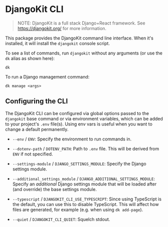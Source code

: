 # DjangoKit CLI

> NOTE: DjangoKit is a full stack Django+React framework. See
> https://djangokit.org/ for more information.

This package provides the DjangoKit command line interface. When it's
installed, it will install the `djangokit` console script.

To see a list of commands, run `djangokit` without any arguments (or use
the `dk` alias as shown here):

    dk

To run a Django management command:

    dk manage <args>

## Configuring the CLI

The DjangoKit CLI can be configured via global options passed to the
`djangokit` base command or via environment variables, which can be
added to your project's `.env` file(s). Using env vars is useful when
you want to change a default permanently.

- `--env` / `ENV`: Specify the environment to run commands in.

- `--dotenv-path` / `DOTENV_PATH`: Path to `.env` file. This will be
  derived from `ENV` if not specified.

- `--settings-module` / `DJANGO_SETTINGS_MODULE`: Specify the Django
  settings module.

- `--additional_settings_module` / `DJANGO_ADDITIONAL_SETTINGS_MODULE`:
  Specify an *additional* Django settings module that will be loaded
  after (and override) the base settings module.

- `--typescript` / `DJANGOKIT_CLI_USE_TYPESCRIPT`: Since using
  TypeScript is the default, you can use this to disable TypeScript.
  This will affect how files are generated, for example (e.g. when using
  `dk add-page`).

- `--quiet` / `DJANGOKIT_CLI_QUIET`: Squelch stdout.
